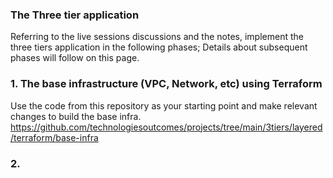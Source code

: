### The Three tier application

Referring to the live sessions discussions and the notes, implement the three tiers application in the following phases;
Details about subsequent phases will follow on this page.

### 1.  The base infrastructure (VPC, Network, etc) using Terraform
Use the code from this repository as your starting point and make relevant changes to build the base infra.
https://github.com/technologiesoutcomes/projects/tree/main/3tiers/layered/terraform/base-infra

### 2.
